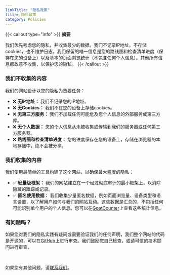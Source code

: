 ```yaml
---
linkTitle: "隐私政策"  
title: 隐私政策
category: Policies
---
```

{{< callout type="info" >}}
**摘要**

我们优先考虑您的隐私，并收集最少的数据。我们不记录IP地址，不存储cookies，也不维护日志。我们保留的唯一信息是您的路线图和检查清单进度（保存在您的设备上）以及基本的页面浏览统计（不包含任何个人信息）。其他所有信息都故意不收集，以保护您的隐私。
{{< /callout >}}

### 我们不收集的内容  
我们的网站设计以您的隐私为首要任务：  
- ❌ **无IP地址：** 我们不记录您的IP地址。  
- ❌ **无Cookies：** 我们不在您的设备上存储cookies。  
- ❌ **无第三方服务：** 我们不加载任何可能危及您个人信息的外部服务或第三方库。  
- ❌ **无个人数据：** 您的个人信息从未被收集或传输到我们的服务器或任何第三方服务器。  
- ❌ **路线图和检查清单进度：** 您的进度保存在您的设备上，存储在浏览器的本地存储中，绝不会被分享。  

### 我们收集的内容
我们使用最简单的工具构建了这个网站，以确保最大程度的隐私：
- ✅ **轻量级框架：** 我们的网站建立在一个经过彻底审计的最小框架上，以消除隐藏的跟踪或记录。  
- ✅ **匿名使用数据：** 我们收集少量匿名数据，例如页面浏览量、设备类型和语言设置，以了解用户如何与我们的网站互动。这些数据是汇总的，不包括任何可能识别单个用户的个人信息。您可以在[GoatCounter](https://beginnerprivacy.goatcounter.com)上查看这些统计信息。

### 有问题吗？
如果您对我们的隐私实践有疑问或需要验证我们的任何声明，我们整个网站的代码是开源的，可以在[GitHub](https://github.com/BeginnerPrivacy)上进行审查。我们鼓励您自己检查，或请可信的技术顾问进行审查。

<br>

如果您有其他问题，请[联系我们](../contact)。